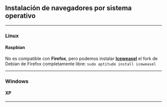 ## Instalación de navegadores por sistema operativo

________________________________________

### Linux
#### Raspbian
No es compatible con **Firefox**, pero podemos instalar **[Iceweasel](https://es.wikipedia.org/wiki/Iceweasel)** el fork de Debian de Firefox completamente libre: `sudo aptitude install iceweasel`


________________________________________

### Windows
#### XP

________________________________________